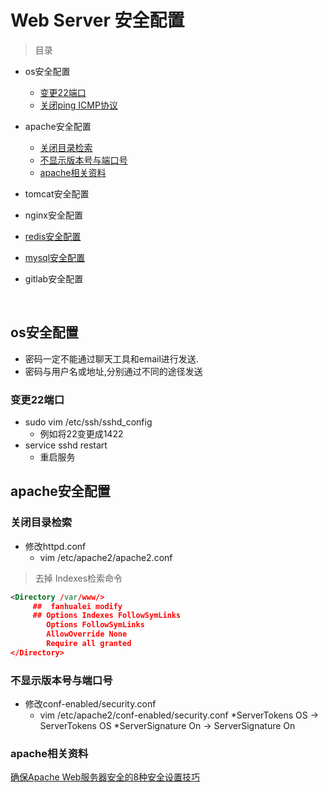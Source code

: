 # Web Server 安全配置


> 目录

* os安全配置
    * [变更22端口](#变更22端口)
    * [关闭ping ICMP协议](https://yq.aliyun.com/ziliao/78192)

* apache安全配置
    * [关闭目录检索](#关闭目录检索)
    * [不显示版本号与端口号](#不显示版本号与端口号)
    * [apache相关资料](#apache相关资料)

* tomcat安全配置

* nginx安全配置

* [redis安全配置](redis.md#redis安全设置)

* [mysql安全配置](mysql.md#安全配置)

* gitlab安全配置

<br>


## os安全配置

* 密码一定不能通过聊天工具和email进行发送.
* 密码与用户名或地址,分别通过不同的途径发送

### 变更22端口

* sudo vim /etc/ssh/sshd_config
    * 例如将22变更成1422
* service sshd restart
    * 重启服务
    
## apache安全配置

### 关闭目录检索

* 修改httpd.conf
    * vim /etc/apache2/apache2.conf

> 去掉 Indexes检索命令       
```xml
<Directory /var/www/>
     ##  fanhualei modify
     ## Options Indexes FollowSymLinks
        Options FollowSymLinks
        AllowOverride None
        Require all granted
</Directory>

```

### 不显示版本号与端口号

* 修改conf-enabled/security.conf
    * vim /etc/apache2/conf-enabled/security.conf 
        *ServerTokens OS -> ServerTokens OS 
        *ServerSignature On -> ServerSignature On

 
### apache相关资料
[确保Apache Web服务器安全的8种安全设置技巧](http://www.laozuo.org/5503.html)
